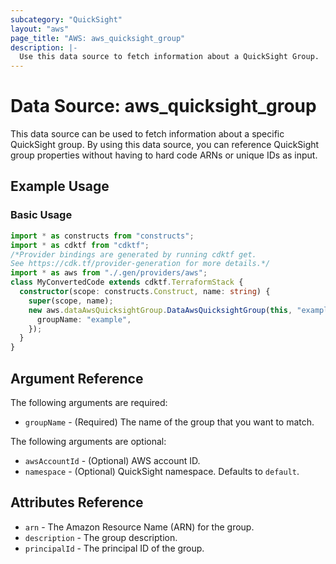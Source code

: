 ```yaml
---
subcategory: "QuickSight"
layout: "aws"
page_title: "AWS: aws_quicksight_group"
description: |-
  Use this data source to fetch information about a QuickSight Group.
---
```


# Data Source: aws_quicksight_group

This data source can be used to fetch information about a specific
QuickSight group. By using this data source, you can reference QuickSight group
properties without having to hard code ARNs or unique IDs as input.

## Example Usage

### Basic Usage

```typescript
import * as constructs from "constructs";
import * as cdktf from "cdktf";
/*Provider bindings are generated by running cdktf get.
See https://cdk.tf/provider-generation for more details.*/
import * as aws from "./.gen/providers/aws";
class MyConvertedCode extends cdktf.TerraformStack {
  constructor(scope: constructs.Construct, name: string) {
    super(scope, name);
    new aws.dataAwsQuicksightGroup.DataAwsQuicksightGroup(this, "example", {
      groupName: "example",
    });
  }
}

```

## Argument Reference

The following arguments are required:

* `groupName` - (Required) The name of the group that you want to match.

The following arguments are optional:

* `awsAccountId` - (Optional) AWS account ID.
* `namespace` - (Optional) QuickSight namespace. Defaults to `default`.

## Attributes Reference

* `arn` - The Amazon Resource Name (ARN) for the group.
* `description` - The group description.
* `principalId` - The principal ID of the group.

<!-- cache-key: cdktf-0.17.0-pre.15 input-fcf2f93e08060f943b9b822225c3b0bb972c84089476f9d513a64fa8fb0db798 -->